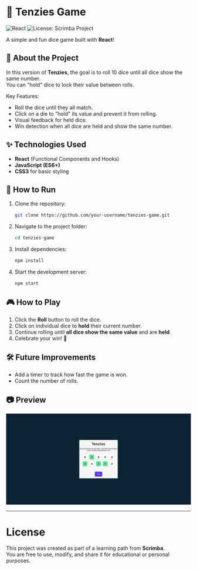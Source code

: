 # 🎲 Tenzies Game
![React](https://img.shields.io/badge/React-20232A?style=for-the-badge&logo=react&logoColor=61DAFB)
![License: Scrimba Project](https://img.shields.io/badge/license-Scrimba%20Project-blueviolet?style=for-the-badge)

A simple and fun dice game built with **React**!

## 📜 About the Project

In this version of **Tenzies**, the goal is to roll 10 dice until all dice show the same number.  
You can "hold" dice to lock their value between rolls.

Key Features:
- Roll the dice until they all match.
- Click on a die to "hold" its value and prevent it from rolling.
- Visual feedback for held dice.
- Win detection when all dice are held and show the same number.

## ✨ Technologies Used

- **React** (Functional Components and Hooks)
- **JavaScript (ES6+)**
- **CSS3** for basic styling

## 🚀 How to Run

1. Clone the repository:
   ```bash
   git clone https://github.com/your-username/tenzies-game.git
   ```
2. Navigate to the project folder:
   ```bash
   cd tenzies-game
   ```
3. Install dependencies:
   ```bash
   npm install
   ```
4. Start the development server:
   ```bash
   npm start
   ```

## 🎮 How to Play

1. Click the **Roll** button to roll the dice.
2. Click on individual dice to **hold** their current number.
3. Continue rolling until **all dice show the same value** and are **held**.
4. Celebrate your win! 🎉

## 🛠 Future Improvements

- Add a timer to track how fast the game is won.
- Count the number of rolls.

## 📷 Preview

![Tenzies Game Screenshot](./tenzies-print.png)

---

# License

This project was created as part of a learning path from **Scrimba**.  
You are free to use, modify, and share it for educational or personal purposes.
